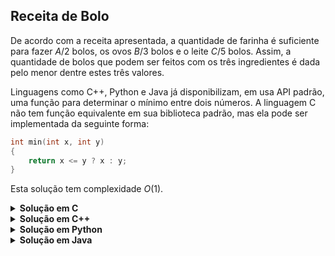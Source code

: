 ## Receita de Bolo

De acordo com a receita apresentada, a quantidade de farinha é suficiente para fazer $A/2$ bolos,
os ovos $B/3$ bolos e o leite $C/5$ bolos. Assim, a quantidade de bolos que podem ser feitos com os
três ingredientes é dada pelo menor dentre estes três valores.

Linguagens como C++, Python e Java já disponibilizam, em usa API padrão, uma função para determinar o
mínimo entre dois números. A linguagem C não tem função equivalente em sua biblioteca padrão, mas ela
pode ser implementada da seguinte forma:

```c
int min(int x, int y)
{
    return x <= y ? x : y;
}
```

Esta solução tem complexidade $O(1)$.

<details>
    <summary><b>Solução em C</b></summary>

```c
#include <stdio.h>

int min(int x, int y)
{
    return x <= y ? x : y;
}

int main()
{
    int A, B, C;
    scanf("%d %d %d", &A, &B, &C);

    int ans = min(A / 2, min(B / 3, C / 5));

    printf("%d\n", ans);

    return 0;
}
```
</details>


<details>
    <summary><b>Solução em C++</b></summary>

```cpp
#include <bits/stdc++.h>

using namespace std;

auto solve(int A, int B, int C)
{
    return min({ A/2, B/3, C/5 });
}

int main()
{
    int A, B, C;
    cin >> A >> B >> C;

    cout << solve(A, B, C) << '\n';

    return 0;
}
```
</details>

<details>
    <summary><b>Solução em Python</b></summary>

```Python
A, B, C = map(int, input().split())
print(min([A//2, B//3, C//5]))
```
</details>

<details>
    <summary><b>Solução em Java</b></summary>

```java
import java.util.Scanner;

public class solution {
    public static void main(String[] args) {
        Scanner scanner = new Scanner(System.in);

        int A = scanner.nextInt();
        int B = scanner.nextInt();
        int C = scanner.nextInt();

        int ans = Math.min(A/2, Math.min(B/3, C/5));

        System.out.println(ans);
    }
}
```
</details>
